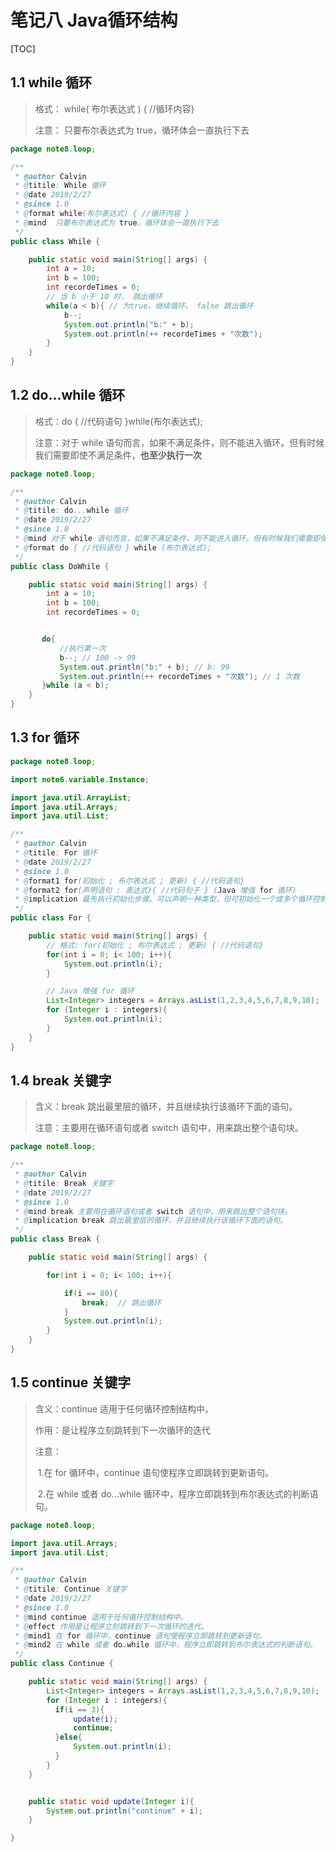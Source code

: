 # 笔记八 Java循环结构

[TOC]

## 1.1 while 循环

> 格式： while( 布尔表达式 ) { //循环内容}
>
> 注意： 只要布尔表达式为 true，循环体会一直执行下去

```java
package note8.loop;

/**
 * @author Calvin
 * @titile: While 循环
 * @date 2019/2/27
 * @since 1.0
 * @format while(布尔表达式) { //循环内容 }
 * @mind  只要布尔表达式为 true，循环体会一直执行下去
 */
public class While {

    public static void main(String[] args) {
        int a = 10;
        int b = 100;
        int recordeTimes = 0;
        // 当 b 小于 10 时， 跳出循环
        while(a < b){ // 为true，继续循环， false 跳出循环
            b--;
            System.out.println("b:" + b);
            System.out.println(++ recordeTimes + "次数");
        }
    }
}

```



## 1.2 do...while 循环

> 格式：do { //代码语句 }while(布尔表达式);
>
> 注意：对于 while 语句而言，如果不满足条件，则不能进入循环。但有时候我们需要即使不满足条件，**也至少执行一次**

```java
package note8.loop;

/**
 * @author Calvin
 * @titile: do...while 循环
 * @date 2019/2/27
 * @since 1.0
 * @mind 对于 while 语句而言，如果不满足条件，则不能进入循环。但有时候我们需要即使不满足条件，也至少执行一次
 * @format do { //代码语句 } while (布尔表达式);
 */
public class DoWhile {

    public static void main(String[] args) {
        int a = 10;
        int b = 100;
        int recordeTimes = 0;


       do{
           //执行第一次
           b--; // 100 -> 99
           System.out.println("b:" + b); // b: 99
           System.out.println(++ recordeTimes + "次数"); // 1 次数
       }while (a < b);
    }
}

```



## 1.3 for 循环

```java
package note8.loop;

import note6.variable.Instance;

import java.util.ArrayList;
import java.util.Arrays;
import java.util.List;

/**
 * @author Calvin
 * @titile: For 循环
 * @date 2019/2/27
 * @since 1.0
 * @format1 for(初始化 ; 布尔表达式 ; 更新) { //代码语句}
 * @format2 for(声明语句 : 表达式){ //代码句子 } (Java 增强 for 循环)
 * @implication 最先执行初始化步骤。可以声明一种类型，但可初始化一个或多个循环控制变量，也可以是空语句。
 */
public class For {

    public static void main(String[] args) {
        // 格式: for(初始化 ; 布尔表达式 ; 更新) { //代码语句}
        for(int i = 0; i< 100; i++){
            System.out.println(i);
        }

        // Java 增强 for 循环
        List<Integer> integers = Arrays.asList(1,2,3,4,5,6,7,8,9,10);
        for (Integer i : integers){
            System.out.println(i);
        }
    }
}

```



## 1.4 break 关键字

> 含义：break 跳出最里层的循环，并且继续执行该循环下面的语句。
>
> 注意：主要用在循环语句或者 switch 语句中，用来跳出整个语句块。

```java
package note8.loop;

/**
 * @author Calvin
 * @titile: Break 关键字
 * @date 2019/2/27
 * @since 1.0
 * @mind break 主要用在循环语句或者 switch 语句中，用来跳出整个语句块。
 * @implication break 跳出最里层的循环，并且继续执行该循环下面的语句。
 */
public class Break {

    public static void main(String[] args) {

        for(int i = 0; i< 100; i++){

            if(i == 80){
                break;  // 跳出循环
            }
            System.out.println(i);
        }
    }
}
```



## 1.5 continue 关键字

> 含义：continue 适用于任何循环控制结构中。
>
> 作用：是让程序立刻跳转到下一次循环的迭代
>
> 注意：
>
> ​	1.在 for 循环中，continue 语句使程序立即跳转到更新语句。
>
> ​        2.在 while 或者 do…while 循环中，程序立即跳转到布尔表达式的判断语句。

```java
package note8.loop;

import java.util.Arrays;
import java.util.List;

/**
 * @author Calvin
 * @titile: Continue 关键字
 * @date 2019/2/27
 * @since 1.0
 * @mind continue 适用于任何循环控制结构中。
 * @effect 作用是让程序立刻跳转到下一次循环的迭代。
 * @mind1 在 for 循环中，continue 语句使程序立即跳转到更新语句。
 * @mind2 在 while 或者 do…while 循环中，程序立即跳转到布尔表达式的判断语句。
 */
public class Continue {

    public static void main(String[] args) {
        List<Integer> integers = Arrays.asList(1,2,3,4,5,6,7,8,9,10);
        for (Integer i : integers){
          if(i == 3){
              update(i);
              continue;
          }else{
              System.out.println(i);
          }
        }
    }


    public static void update(Integer i){
        System.out.println("continue" + i);
    }

}

```

